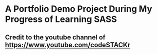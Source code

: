 # A Portfolio Demo Project During My Progress of Learning SASS
## Credit to the youtube channel of https://www.youtube.com/codeSTACKr
